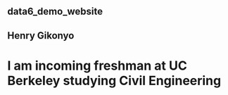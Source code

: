 ## data6_demo_website

## Henry Gikonyo
# I am incoming freshman at UC Berkeley studying Civil Engineering

